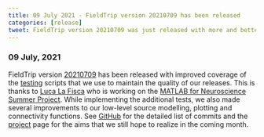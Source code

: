 ```yaml
---
title: 09 July 2021 - FieldTrip version 20210709 has been released
categories: [release]
tweet: FieldTrip version 20210709 was just released with more and better test scripts (and some bug fixes) thanks to @fisca_luca who is working on the MATLAB for Neuroscience Summer Project (https://github.com/fieldtrip/fieldtrip/projects/3). See http://www.fieldtriptoolbox.org/#09-july-2021
---
```


### 09 July, 2021

FieldTrip version [20210709](http://github.com/fieldtrip/fieldtrip/releases/tag/20210709) has been released with improved coverage of the [testing](/development/testing) scripts that we use to maintain the quality of our releases. This is thanks to [Luca La Fisca](https://github.com/LucaLaFisca) who is working on the [MATLAB for Neuroscience Summer Project](https://github.com/fieldtrip/fieldtrip/projects/3). While implementing the additional tests, we also made several improvements to our low-level source modelling, plotting and connectivity functions. See [GitHub](https://github.com/fieldtrip/fieldtrip/compare/20210614...20210709) for the detailed list of commits and the [project](https://github.com/fieldtrip/fieldtrip/projects/3) page for the aims that we still hope to realize in the coming month.
